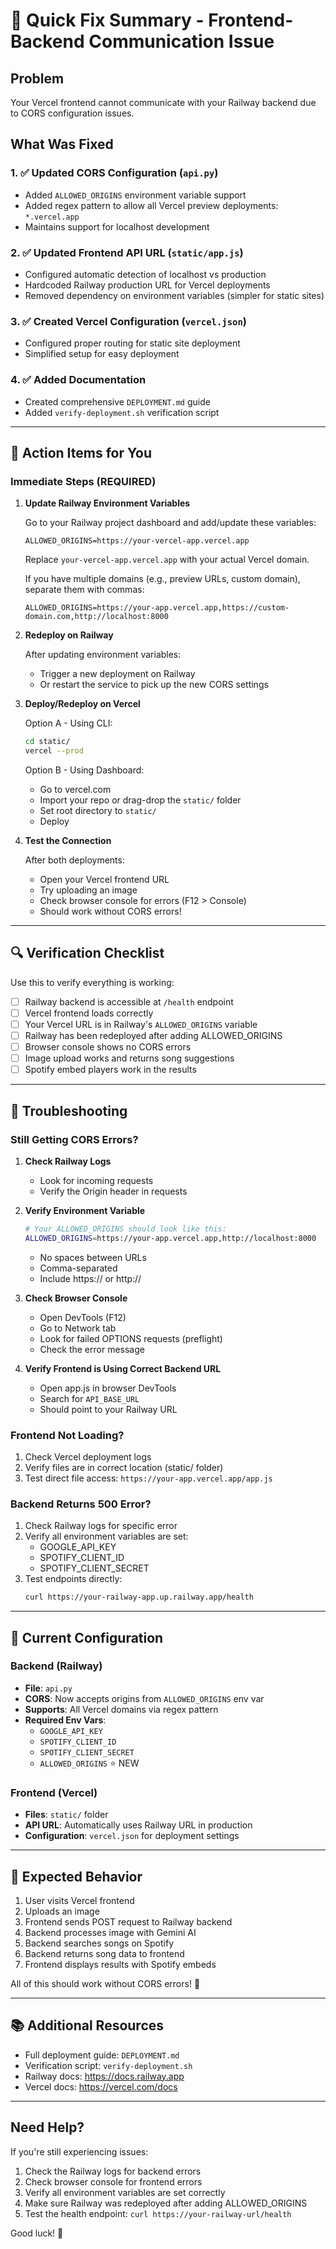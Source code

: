 # 🚀 Quick Fix Summary - Frontend-Backend Communication Issue

## Problem
Your Vercel frontend cannot communicate with your Railway backend due to CORS configuration issues.

## What Was Fixed

### 1. ✅ Updated CORS Configuration (`api.py`)
- Added `ALLOWED_ORIGINS` environment variable support
- Added regex pattern to allow all Vercel preview deployments: `*.vercel.app`
- Maintains support for localhost development

### 2. ✅ Updated Frontend API URL (`static/app.js`)
- Configured automatic detection of localhost vs production
- Hardcoded Railway production URL for Vercel deployments
- Removed dependency on environment variables (simpler for static sites)

### 3. ✅ Created Vercel Configuration (`vercel.json`)
- Configured proper routing for static site deployment
- Simplified setup for easy deployment

### 4. ✅ Added Documentation
- Created comprehensive `DEPLOYMENT.md` guide
- Added `verify-deployment.sh` verification script

---

## 🔧 Action Items for You

### Immediate Steps (REQUIRED)

1. **Update Railway Environment Variables**
   
   Go to your Railway project dashboard and add/update these variables:
   
   ```
   ALLOWED_ORIGINS=https://your-vercel-app.vercel.app
   ```
   
   Replace `your-vercel-app.vercel.app` with your actual Vercel domain.
   
   If you have multiple domains (e.g., preview URLs, custom domain), separate them with commas:
   ```
   ALLOWED_ORIGINS=https://your-app.vercel.app,https://custom-domain.com,http://localhost:8000
   ```

2. **Redeploy on Railway**
   
   After updating environment variables:
   - Trigger a new deployment on Railway
   - Or restart the service to pick up the new CORS settings

3. **Deploy/Redeploy on Vercel**
   
   Option A - Using CLI:
   ```bash
   cd static/
   vercel --prod
   ```
   
   Option B - Using Dashboard:
   - Go to vercel.com
   - Import your repo or drag-drop the `static/` folder
   - Set root directory to `static/`
   - Deploy

4. **Test the Connection**
   
   After both deployments:
   - Open your Vercel frontend URL
   - Try uploading an image
   - Check browser console for errors (F12 > Console)
   - Should work without CORS errors!

---

## 🔍 Verification Checklist

Use this to verify everything is working:

- [ ] Railway backend is accessible at `/health` endpoint
- [ ] Vercel frontend loads correctly
- [ ] Your Vercel URL is in Railway's `ALLOWED_ORIGINS` variable
- [ ] Railway has been redeployed after adding ALLOWED_ORIGINS
- [ ] Browser console shows no CORS errors
- [ ] Image upload works and returns song suggestions
- [ ] Spotify embed players work in the results

---

## 🐛 Troubleshooting

### Still Getting CORS Errors?

1. **Check Railway Logs**
   - Look for incoming requests
   - Verify the Origin header in requests
   
2. **Verify Environment Variable**
   ```bash
   # Your ALLOWED_ORIGINS should look like this:
   ALLOWED_ORIGINS=https://your-app.vercel.app,http://localhost:8000
   ```
   - No spaces between URLs
   - Comma-separated
   - Include https:// or http://
   
3. **Check Browser Console**
   - Open DevTools (F12)
   - Go to Network tab
   - Look for failed OPTIONS requests (preflight)
   - Check the error message

4. **Verify Frontend is Using Correct Backend URL**
   - Open app.js in browser DevTools
   - Search for `API_BASE_URL`
   - Should point to your Railway URL

### Frontend Not Loading?

1. Check Vercel deployment logs
2. Verify files are in correct location (static/ folder)
3. Test direct file access: `https://your-app.vercel.app/app.js`

### Backend Returns 500 Error?

1. Check Railway logs for specific error
2. Verify all environment variables are set:
   - GOOGLE_API_KEY
   - SPOTIFY_CLIENT_ID
   - SPOTIFY_CLIENT_SECRET
3. Test endpoints directly:
   ```bash
   curl https://your-railway-app.up.railway.app/health
   ```

---

## 📝 Current Configuration

### Backend (Railway)
- **File**: `api.py`
- **CORS**: Now accepts origins from `ALLOWED_ORIGINS` env var
- **Supports**: All Vercel domains via regex pattern
- **Required Env Vars**:
  - `GOOGLE_API_KEY`
  - `SPOTIFY_CLIENT_ID`
  - `SPOTIFY_CLIENT_SECRET`
  - `ALLOWED_ORIGINS` ⭐ NEW

### Frontend (Vercel)
- **Files**: `static/` folder
- **API URL**: Automatically uses Railway URL in production
- **Configuration**: `vercel.json` for deployment settings

---

## 🎯 Expected Behavior

1. User visits Vercel frontend
2. Uploads an image
3. Frontend sends POST request to Railway backend
4. Backend processes image with Gemini AI
5. Backend searches songs on Spotify
6. Backend returns song data to frontend
7. Frontend displays results with Spotify embeds

All of this should work without CORS errors! 🎉

---

## 📚 Additional Resources

- Full deployment guide: `DEPLOYMENT.md`
- Verification script: `verify-deployment.sh`
- Railway docs: https://docs.railway.app
- Vercel docs: https://vercel.com/docs

---

## Need Help?

If you're still experiencing issues:

1. Check the Railway logs for backend errors
2. Check browser console for frontend errors
3. Verify all environment variables are set correctly
4. Make sure Railway was redeployed after adding ALLOWED_ORIGINS
5. Test the health endpoint: `curl https://your-railway-url/health`

Good luck! 🚀
